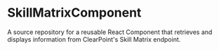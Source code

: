 # SkillMatrixComponent
A source repository for a reusable React Component that retrieves and displays information from ClearPoint's Skill Matrix endpoint.
